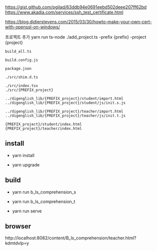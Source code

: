 https://gist.github.com/pgilad/63ddb94e0691eebd502deee207ff62bd
https://www.akadia.com/services/ssh_test_certificate.html

https://blog.didierstevens.com/2015/03/30/howto-make-your-own-cert-with-openssl-on-windows/


프로젝트 추가 
yarn run ts-node ./add_project.ts -prefix {prefix} -project {project}


	build_all.ts

	build.config.js

	package.json

	./src/shim.d.ts

	./src/index.tsx
	./src/{PREFIX_project}

	../digenglish_lib/{PREFIX_project}/student/import.html
	../digenglish_lib/{PREFIX_project}/student/js/init.s.js

	../digenglish_lib/{PREFIX_project}/teacher/import.html
	../digenglish_lib/{PREFIX_project}/teacher/js/init.t.js

	{PREFIX_project}/student/index.html
	{PREFIX_project}/teacher/index.html


	
## install

- yarn install

- yarn upgrade

## build

- yarn run b_ls_comprehension_s

- yarn run b_ls_comprehension_t

- yarn run serve

## browser

http://localhost:8082/content/B_ls_comprehension/teacher.html?kdmtdvlp=y





